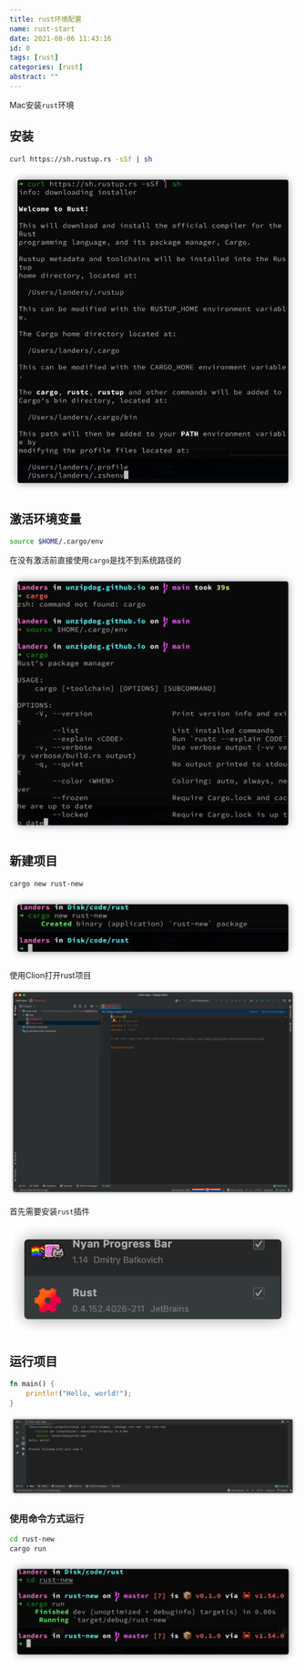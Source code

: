 ```yaml
---
title: rust环境配置
name: rust-start
date: 2021-08-06 11:43:16
id: 0
tags: [rust]
categories: [rust]
abstract: ""
---
```


Mac安装`rust`环境

<!--more-->

## 安装

```bash
curl https://sh.rustup.rs -sSf | sh
```

![](/images/rust-start1.png)

## 激活环境变量

```bash
source $HOME/.cargo/env
```

在没有激活前直接使用`cargo`是找不到系统路径的

![](/images/rust-start2.png)

## 新建项目

```bash
cargo new rust-new
```

![](/images/rust-start3.png)

使用Clion打开rust项目

![](/images/rust-start4.png)

首先需要安装`rust`插件

![](/images/rust-start5.png)

## 运行项目

```rust
fn main() {
    println!("Hello, world!");
}
```

![](/images/rust-start6.png)

### 使用命令方式运行

```bash
cd rust-new
cargo run
```

![](/images/rust-start7.png)

